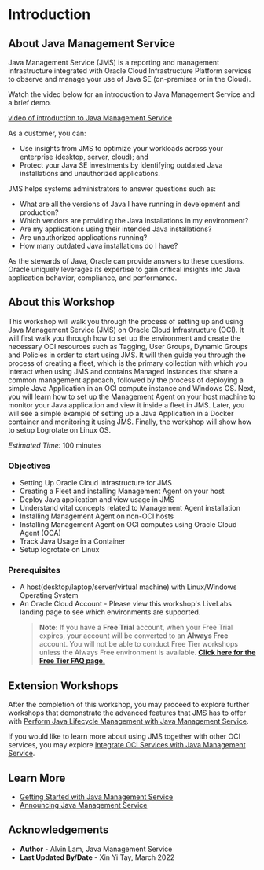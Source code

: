 # Introduction

## About Java Management Service

Java Management Service (JMS) is a reporting and management infrastructure integrated with Oracle Cloud Infrastructure Platform services to observe and manage your use of Java SE (on-premises or in the Cloud).

Watch the video below for an introduction to Java Management Service and a brief demo.

[video of introduction to Java Management Service](youtube:YCgJxqvglCI)



As a customer, you can:

* Use insights from JMS to optimize your workloads across your enterprise (desktop, server, cloud); and
* Protect your Java SE investments by identifying outdated Java installations and unauthorized applications.

JMS helps systems administrators to answer questions such as:

* What are all the versions of Java I have running in development and production?
* Which vendors are providing the Java installations in my environment?
* Are my applications using their intended Java installations?
* Are unauthorized applications running?
* How many outdated Java installations do I have?

As the stewards of Java, Oracle can provide answers to these questions. Oracle uniquely leverages its expertise to gain critical insights into Java application behavior, compliance, and performance.

## About this Workshop

 This workshop will walk you through the process of setting up and using Java Management Service (JMS) on Oracle Cloud Infrastructure (OCI). It will first walk you through how to set up the environment and create the necessary OCI resources such as Tagging, User Groups, Dynamic Groups and Policies in order to start using JMS. It will then guide you through the process of creating a fleet,  which is the primary collection with which you interact when using JMS and contains Managed Instances that share a common management approach, followed by the process of deploying a simple Java Application in an OCI compute instance and Windows OS. Next, you will learn how to set up the Management Agent on your host machine to monitor your Java application and view it inside a fleet in JMS. Later, you will see a simple example of setting up a Java Application in a Docker container and monitoring it using JMS. Finally, the workshop will show how to setup Logrotate on Linux OS.

*Estimated Time:* 100 minutes

### Objectives

* Setting Up Oracle Cloud Infrastructure for JMS
* Creating a Fleet and installing Management Agent on your host
* Deploy Java application and view usage in JMS
* Understand vital concepts related to Management Agent installation
* Installing Management Agent on non-OCI hosts
* Installing Management Agent on OCI computes using Oracle Cloud Agent (OCA)
* Track Java Usage in a Container
* Setup logrotate on Linux

### Prerequisites

* A host(desktop/laptop/server/virtual machine) with Linux/Windows Operating System
* An Oracle Cloud Account - Please view this workshop's LiveLabs landing page to see which environments are supported. 
  >**Note:** If you have a **Free Trial** account, when your Free Trial expires, your account will be converted to an **Always Free** account. You will not be able to conduct Free Tier workshops unless the Always Free environment is available.
**[Click here for the Free Tier FAQ page.](https://www.oracle.com/cloud/free/faq.html)**


## Extension Workshops
After the completion of this workshop, you may proceed to explore further workshops that demonstrate the advanced features that JMS has to offer with [Perform Java Lifecycle Management with Java Management Service](https://apexapps.oracle.com/pls/apex/dbpm/r/livelabs/home).

If you would like to learn more about using JMS together with other OCI services, you may explore [Integrate OCI Services with Java Management Service](https://apexapps.oracle.com/pls/apex/dbpm/r/livelabs/home).


## Learn More

* [Getting Started with Java Management Service](https://docs.oracle.com/en-us/iaas/jms/doc/getting-started-java-management-service.html)
* [Announcing Java Management Service](https://blogs.oracle.com/java/post/announcing-java-management-service)


## Acknowledgements

* **Author** - Alvin Lam, Java Management Service
* **Last Updated By/Date** - Xin Yi Tay, March 2022

